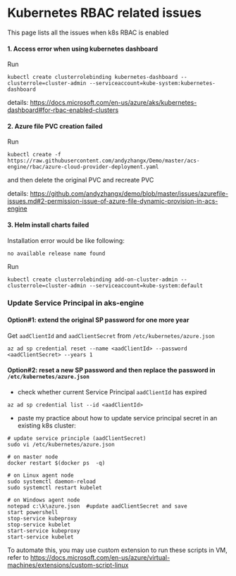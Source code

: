 # Kubernetes RBAC related issues
This page lists all the issues when k8s RBAC is enabled

#### 1. Access error when using kubernetes dashboard
Run
```
kubectl create clusterrolebinding kubernetes-dashboard --clusterrole=cluster-admin --serviceaccount=kube-system:kubernetes-dashboard
```
details: https://docs.microsoft.com/en-us/azure/aks/kubernetes-dashboard#for-rbac-enabled-clusters


#### 2. Azure file PVC creation failed
Run
```
kubectl create -f https://raw.githubusercontent.com/andyzhangx/Demo/master/acs-engine/rbac/azure-cloud-provider-deployment.yaml
```
and then delete the original PVC and recreate PVC

details: https://github.com/andyzhangx/demo/blob/master/issues/azurefile-issues.md#2-permission-issue-of-azure-file-dynamic-provision-in-acs-engine

#### 3. Helm install charts failed
Installation error would be like following:
```
no available release name found
```

Run 
```
kubectl create clusterrolebinding add-on-cluster-admin --clusterrole=cluster-admin --serviceaccount=kube-system:default
```

### Update Service Principal in aks-engine
#### Option#1: extend the original SP password for one more year
Get `aadClientId` and `aadClientSecret` from `/etc/kubernetes/azure.json`
```
az ad sp credential reset --name <aadClientId> --password <aadClientSecret> --years 1
```

#### Option#2: reset a new SP password and then replace the password in `/etc/kubernetes/azure.json`
 - check whether current Service Principal `aadClientId` has expired
```
az ad sp credential list --id <aadClientId>
```

 - paste my practice about how to update service principal secret in an existing k8s cluster:
```
# update service principle (aadClientSecret)
sudo vi /etc/kubernetes/azure.json

# on master node
docker restart $(docker ps  -q)

# on Linux agent node
sudo systemctl daemon-reload
sudo systemctl restart kubelet

# on Windows agent node
notepad c:\k\azure.json  #update aadClientSecret and save
start powershell
stop-service kubeproxy
stop-service kubelet
start-service kubeproxy
start-service kubelet
```

To automate this, you may use custom extension to run these scripts in VM, refer to https://docs.microsoft.com/en-us/azure/virtual-machines/extensions/custom-script-linux
